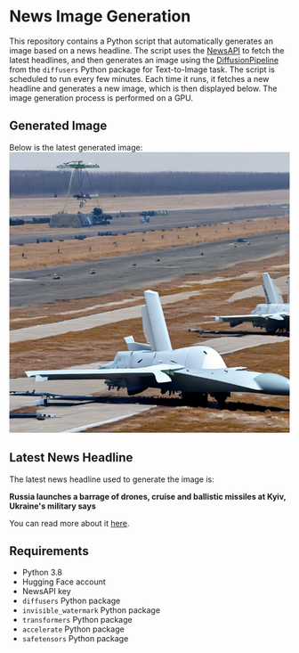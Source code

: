 # News Image Generation
This repository contains a Python script that automatically generates an image based on a news headline. The script uses the [NewsAPI](https://newsapi.org/) to fetch the latest headlines, and then generates an image using the [DiffusionPipeline](https://github.com/huggingface/diffusers) from the `diffusers` Python package for Text-to-Image task.
The script is scheduled to run every few minutes. Each time it runs, it fetches a new headline and generates a new image, which is then displayed below. The image generation process is performed on a GPU.

## Generated Image
Below is the latest generated image:
![Generated Image](image.png)

## Latest News Headline
The latest news headline used to generate the image is:

**Russia launches a barrage of drones, cruise and ballistic missiles at Kyiv, Ukraine's military says**

You can read more about it [here](https://news.google.com/rss/articles/CBMilwFBVV95cUxQM3dCdElnRUxtU3dKQmJFMzJWemRCOUhtWlR3ZTRVUncwcUdoM3QzQTlpTVEtSThnN3BUS0Jjc21rdjdtTjg2S0JmYktFSWNkbFZZci1DdHlTbjJ0UlFrSjk4VGRBN05oMlk4bUlpNDlOLUkzVmtIWHhjaURzNkNrdWI4TC04RUljMDJOeEg5U1VZY21MUUFJ?oc=5).

## Requirements
- Python 3.8
- Hugging Face account
- NewsAPI key
- `diffusers` Python package
- `invisible_watermark` Python package
- `transformers` Python package
- `accelerate` Python package
- `safetensors` Python package
